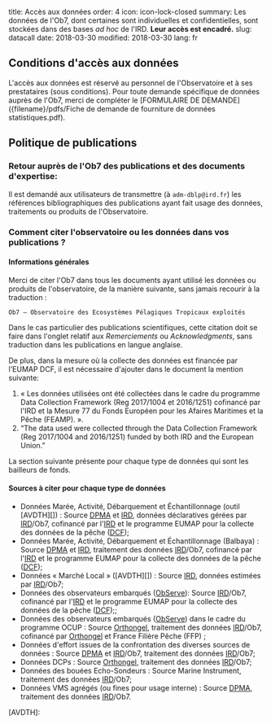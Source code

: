 title: Accès aux données
order: 4
icon: icon-lock-closed
summary: Les données de l'Ob7, dont certaines sont individuelles et confidentielles, sont stockées dans des bases _ad hoc_ de l'IRD. **Leur accès est encadré.**
slug: datacall
date: 2018-03-30
modified: 2018-03-30
lang: fr


## Conditions d'accès aux données

L'accès aux données est réservé au personnel de l'Observatoire et à ses prestataires (sous conditions).
Pour toute demande spécifique de données auprès de l'Ob7, merci de compléter le [FORMULAIRE DE DEMANDE]({filename}/pdfs/Fiche de demande de fourniture de données statistiques.pdf).

## Politique de publications

### Retour auprès de l'Ob7 des publications et des documents d'expertise:

Il est demandé aux utilisateurs de transmettre  (à `adm-dblp@ird.fr`) les références bibliographiques des publications ayant fait usage des données, traitements ou produits de l'Observatoire.

### Comment citer l'observatoire ou les données dans vos publications ?
#### Informations générales
Merci de citer l'Ob7 dans tous les documents ayant utilisé les données ou produits de l'observatoire, de la manière suivante, sans jamais recourir à la traduction :

    Ob7 – Observatoire des Ecosystèmes Pélagiques Tropicaux exploités

Dans le cas particulier des publications scientifiques, cette citation doit se faire dans l'onglet relatif aux _Remerciements_ ou _Acknowledgments_, sans traduction dans les publications en langue anglaise.

De plus, dans la mesure où la collecte des données est financée par l'EUMAP DCF, il est nécessaire d'ajouter dans le document la mention suivante:

1. « Les données utilisées ont été collectées dans le cadre du programme Data Collection Framework (Reg 2017/1004 et 2016/1251) cofinancé par l'IRD et la Mesure 77 du Fonds Européen pour les Afaires Maritimes et la Pêche (FEAMP). ».
2. “The data used were collected through the Data Collection Framework (Reg 2017/1004 and 2016/1251) funded by both IRD and the European Union.”

La section suivante présente pour chaque type de données qui sont les bailleurs de fonds.

#### Sources à citer pour chaque type de données

- Données Marée, Activité, Débarquement et Échantillonnage (outil [AVDTH][]) : Source [DPMA][] et [IRD][], données déclaratives gérées par [IRD][]/Ob7, cofinancé par l'[IRD][] et le programme EUMAP pour la collecte des données de la pêche ([DCF][]);
- Données Marée, Activité, Débarquement et Échantillonnage (Balbaya) : Source [DPMA][] et [IRD][], traitement des données [IRD][]/Ob7, cofinancé par l'[IRD][] et le programme EUMAP pour la collecte des données de la pêche ([DCF][]);
- Données « Marché Local » ([AVDTH][]) : Source [IRD][], données estimées par [IRD][]/Ob7;
- Données des observateurs embarqués ([ObServe][]): Source [IRD][]/Ob7, cofinancé par l'[IRD][] et le programme EUMAP pour la collecte des données de la pêche ([DCF][]);;
- Données  des  observateurs  embarqués  ([ObServe][])  dans le  cadre  du programme OCUP : Source [Orthongel][], traitement des données [IRD][]/Ob7, cofinancé par [Orthongel][] et France Filière Pêche (FFP) ;
- Données  d'effort issues de la confrontation  des  diverses sources  de données  : Source [DPMA][] et [IRD][]/Ob7, traitement des données [IRD][]/Ob7;
- Données DCPs : Source [Orthongel][], traitement des données [IRD][]/Ob7;
- Données des bouées Echo-Sondeurs : Source Marine Instrument, traitement des données [IRD][]/Ob7;
- Données VMS agrégés (ou fines pour usage interne) : Source [DPMA][], traitement des données [IRD][]/Ob7.



[Orthongel]: http://www.orthongel.fr/index.php
[IRD]: https://www.ird.fr
[FEAMP]: http://www.europe-en-france.gouv.fr/L-Europe-s-engage/Fonds-europeens-2014-2020/Politique-de-la-peche-et-des-affaires-maritimes/FEAMP
[DPMA]: http://agriculture.gouv.fr/peche-et-aquaculture
[DCF]: https://datacollection.jrc.ec.europa.eu/dcf-legislation
[ObServe]: /observe-project
[AVDTH]:


